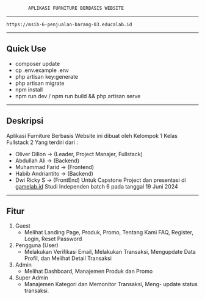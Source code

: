             APLIKASI FURNITURE BERBASIS WEBSITE
------------------------------------------------------
    https://msib-6-penjualan-barang-03.educalab.id
------------------------------------------------------
Quick Use
------------------------------------------------------
- composer update
- cp .env.example .env
- php artisan key:generate
- php artisan migrate
- npm install
- npm run dev / npm run build && php artisan serve
-------------------------------------------------------
Deskripsi
-------------------------------------------------------
Aplikasi Furniture Berbasis Website ini dibuat oleh
Kelompok 1 Kelas Fullstack 2 Yang terdiri dari :
- Oliver Dillon -> (Leader, Project Manajer, Fullstack)
- Abdullah Ali -> (Backend)
- Muhammad Farid -> (Frontend)
- Habib Andriantito -> (Backend)
- Dwi Ricky S -> (FrontEnd)
Untuk Capstone Project dan presentasi di <a href='https://gamelab.id'>gamelab.id</a>
Studi Independen batch 6 pada tanggal 19 Juni 2024
--------------------------------------------------------
Fitur
--------------------------------------------------------
1. Guest
   - Melihat Landing Page, Produk, Promo, Tentang Kami
     FAQ, Register, Login, Reset Password
2. Pengguna (User)
   - Melakukan Verifikasi Email, Melakukan Transaksi,
     Mengupdate Data Profil, dan Melihat Detail Transaksi
3. Admin
   - Melihat Dashboard, Manajemen Produk dan Promo
4. Super Admin
   - Manajemen Kategori dan Memonitor Transaksi, Meng-
     update status transaksi.
